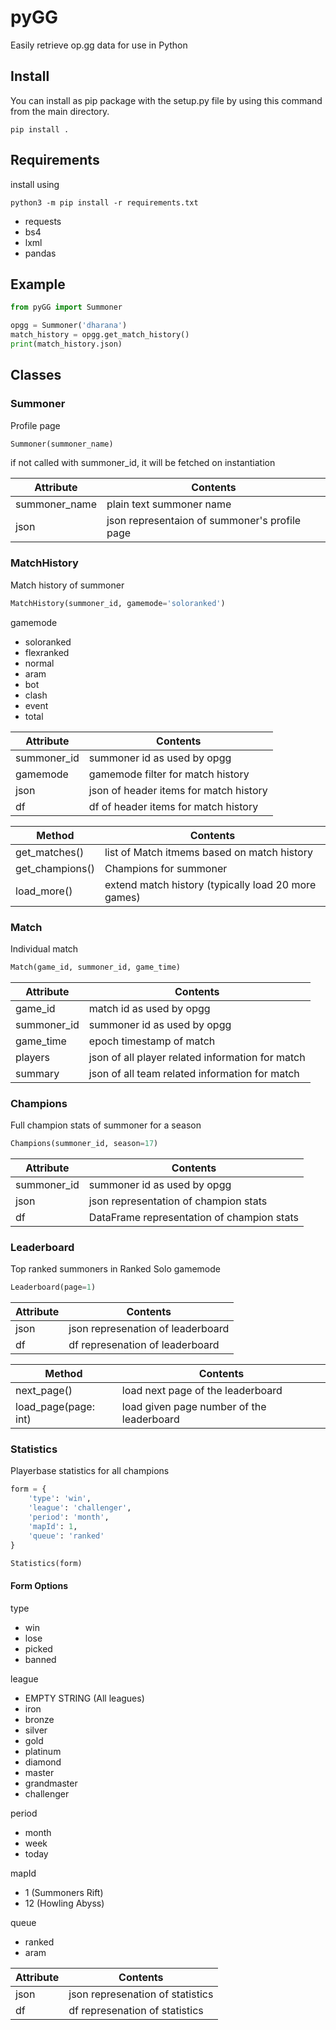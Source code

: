 # pyGG

Easily retrieve op.gg data for use in Python

## Install

You can install as pip package with the setup.py file by using this command from the main directory.

```shell
pip install .
```

## Requirements

install using

```shell
python3 -m pip install -r requirements.txt
```

- requests
- bs4
- lxml
- pandas

## Example

```python
from pyGG import Summoner

opgg = Summoner('dharana')
match_history = opgg.get_match_history()
print(match_history.json)
```

## Classes

### Summoner

Profile page

```python
Summoner(summoner_name)
```

if not called with summoner_id, it will be fetched on instantiation

| Attribute     | Contents                                      |
| ------------- | --------------------------------------------- |
| summoner_name | plain text summoner name                      |
| json          | json representaion of summoner's profile page |

### MatchHistory

Match history of summoner

```python
MatchHistory(summoner_id, gamemode='soloranked')
```

gamemode

- soloranked
- flexranked
- normal
- aram
- bot
- clash
- event
- total

| Attribute   | Contents                               |
| ----------- | -------------------------------------- |
| summoner_id | summoner id as used by opgg            |
| gamemode    | gamemode filter for match history      |
| json        | json of header items for match history |
| df          | df of header items for match history   |

| Method          | Contents                                            |
| --------------- | --------------------------------------------------- |
| get_matches()   | list of Match itmems based on match history         |
| get_champions() | Champions for summoner                              |
| load_more()     | extend match history (typically load 20 more games) |

### Match

Individual match

```python
Match(game_id, summoner_id, game_time)
```

| Attribute   | Contents                                         |
| ----------- | ------------------------------------------------ |
| game_id     | match id as used by opgg                         |
| summoner_id | summoner id as used by opgg                      |
| game_time   | epoch timestamp of match                         |
| players     | json of all player related information for match |
| summary     | json of all team related information for match   |

### Champions

Full champion stats of summoner for a season

```python
Champions(summoner_id, season=17)
```

| Attribute   | Contents                                   |
| ----------- | ------------------------------------------ |
| summoner_id | summoner id as used by opgg                |
| json        | json representation of champion stats      |
| df          | DataFrame representation of champion stats |

### Leaderboard

Top ranked summoners in Ranked Solo gamemode

```python
Leaderboard(page=1)
```

| Attribute | Contents                          |
| --------- | --------------------------------- |
| json      | json represenation of leaderboard |
| df        | df represenation of leaderboard   |

| Method               | Contents                                  |
| -------------------- | ----------------------------------------- |
| next_page()          | load next page of the leaderboard         |
| load_page(page: int) | load given page number of the leaderboard |

### Statistics

Playerbase statistics for all champions

```python
form = {
    'type': 'win',
    'league': 'challenger',
    'period': 'month',
    'mapId': 1,
    'queue': 'ranked'
}

Statistics(form)
```

#### Form Options

type

- win
- lose
- picked
- banned

league

- EMPTY STRING (All leagues)
- iron
- bronze
- silver
- gold
- platinum
- diamond
- master
- grandmaster
- challenger

period

- month
- week
- today

mapId

- 1 (Summoners Rift)
- 12 (Howling Abyss)

queue

- ranked
- aram

| Attribute | Contents                         |
| --------- | -------------------------------- |
| json      | json represenation of statistics |
| df        | df represenation of statistics   |
